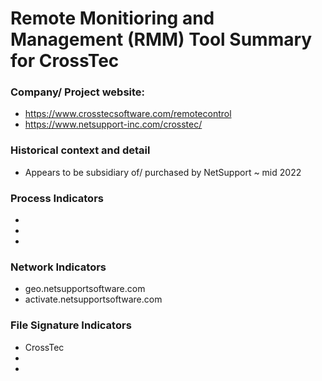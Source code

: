 # Remote Monitioring and Management (RMM) Tool Summary for CrossTec

### Company/ Project website:
- https://www.crosstecsoftware.com/remotecontrol
- https://www.netsupport-inc.com/crosstec/ 

### Historical context and detail
- Appears to be subsidiary of/ purchased by NetSupport ~ mid 2022

### Process Indicators
- 
- 
- 

### Network Indicators
- geo.netsupportsoftware.com
- activate.netsupportsoftware.com

### File Signature Indicators
- CrossTec 
-
-
